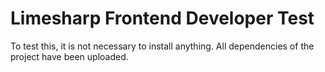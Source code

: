 # Limesharp Frontend Developer Test

To test this, it is not necessary to install anything.
All dependencies of the project have been uploaded.
